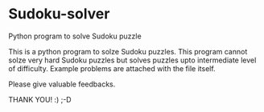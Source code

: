 # Sudoku-solver
Python program to solve Sudoku puzzle

This is a python program to solze Sudoku puzzles.
This program cannot solze very hard Sudoku puzzles but solves puzzles upto intermediate level of difficulty.
Example problems are attached with the file itself.

Please give valuable feedbacks.

THANK YOU!
:)
;-D
